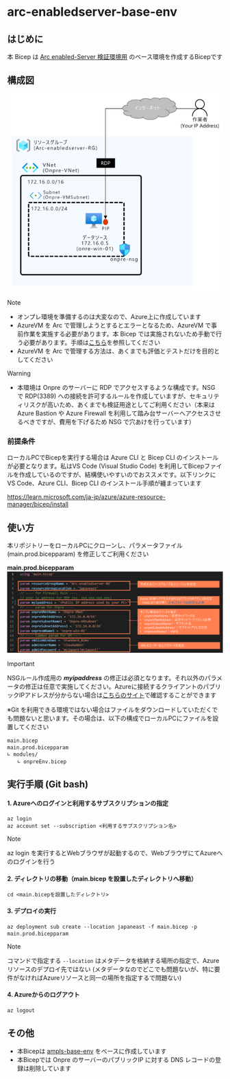 # arc-enabledserver-base-env

## はじめに
本 Bicep は [Arc enabled-Server 検証環境用](https://zenn.dev/takutsu/articles/zenn-arc-enabledservers-instruction) のベース環境を作成するBicepです

## 構成図
![](/images/arc-enabledserver-base-topology.png)

> [!NOTE]
> - オンプレ環境を準備するのは大変なので、Azure上に作成しています
> - AzureVM を Arc で管理しようとするとエラーとなるため、AzureVM で事前作業を実施する必要があります。本 Bicep では実施されないため手動で行う必要があります。手順は[こちら](https://learn.microsoft.com/ja-jp/azure/azure-arc/servers/plan-evaluate-on-azure-virtual-machine)を参照してください
> - AzureVM を Arc で管理する方法は、あくまでも評価とテストだけを目的としてください

> [!WARNING]
> - 本環境は Onpre のサーバーに RDP でアクセスするような構成です。NSG で RDP(3389) への接続を許可するルールを作成していますが、セキュリティリスクが高いため、あくまでも検証用途としてご利用ください（本来は Azure Bastion や Azure Firewall を利用して踏み台サーバーへアクセスさせるべきですが、費用を下げるため NSG で穴あけを行っています）

### 前提条件
ローカルPCでBicepを実行する場合は Azure CLI と Bicep CLI のインストールが必要となります。私はVS Code (Visual Studio Code) を利用してBicepファイルを作成しているのですが、結構使いやすいのでおススメです。以下リンクに VS Code、Azure CLI、Bicep CLI のインストール手順が纏まっています

https://learn.microsoft.com/ja-jp/azure/azure-resource-manager/bicep/install

## 使い方
本リポジトリーをローカルPCにクローンし、パラメータファイル (main.prod.bicepparam) を修正してご利用ください

**main.prod.bicepparam**
![](/images/arc-bicepparam.png)

> [!IMPORTANT]
> NSGルール作成用の ***myipaddress*** の修正は必須となります。それ以外のパラメータの修正は任意で実施してください。Azureに接続するクライアントのパブリックIPアドレスが分からない場合は[こちらのサイト](https://www.cman.jp/network/support/go_access.cgi)で確認することができます

※Git を利用できる環境ではない場合はファイルをダウンロードしていただくでも問題ないと思います。その場合は、以下の構成でローカルPCにファイルを設置してください

```
main.bicep
main.prod.bicepparam
∟ modules/
　　∟ onpreEnv.bicep
```

## 実行手順 (Git bash)

#### 1. Azureへのログインと利用するサブスクリプションの指定
```
az login
az account set --subscription <利用するサブスクリプション名>
```
> [!NOTE]
> az login を実行するとWebブラウザが起動するので、WebブラウザにてAzureへのログインを行う

#### 2. ディレクトリの移動（main.bicep を設置したディレクトリへ移動）
```
cd <main.bicepを設置したディレクトリ>
```

#### 3. デプロイの実行
```
az deployment sub create --location japaneast -f main.bicep -p main.prod.bicepparam
```
> [!NOTE]
> コマンドで指定する `--location` はメタデータを格納する場所の指定で、Azure リソースのデプロイ先ではない (メタデータなのでどこでも問題ないが、特に要件がなければAzureリソースと同一の場所を指定するで問題ない) 

#### 4. Azureからのログアウト
```
az logout
```

## その他
 - 本Bicepは [ampls-base-env](https://github.com/takutsu001/ampls-base-env) をベースに作成しています
 - 本Bicepでは Onpre のサーバーのパブリックIP に対する DNS レコードの登録は削除しています